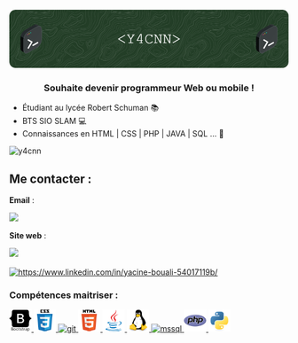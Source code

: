 ![Header](./github-header-image.png)
<h3 align="center">Souhaite devenir programmeur Web ou mobile !</h3>
<ul>
<li> Étudiant au lycée Robert Schuman 📚
<li> BTS SIO SLAM 💻
<li> Connaissances en HTML | CSS | PHP | JAVA | SQL ... 🧠
</ul>

<p align="left"> <img src="https://komarev.com/ghpvc/?username=y4cnn&label=Profile%20views&color=0e75b6&style=flat" alt="y4cnn" /> </p>


<h2>Me contacter :</h2>
<p><strong>Email</strong> : </p>
<a href="mailto:boualiyacine15@gmail.com?subject=Bonjour%20je%20souhaite%20vous%20contacter&body=Hey,%20Y4CNN%20"><img src="https://img.icons8.com/color/48/000000/gmail--v2.png"/></a>
<p><strong>Site web</strong> : </p><a href="https://y4cnn.github.io/Portfolio/"><img src="https://img.icons8.com/fluency/48/000000/github.png"/></a>
<p><a href="https://www.linkedin.com/in/yacine-bouali-54017119b/" target="blank"><img align="center" src="https://raw.githubusercontent.com/rahuldkjain/github-profile-readme-generator/master/src/images/icons/Social/linked-in-alt.svg" alt="https://www.linkedin.com/in/yacine-bouali-54017119b/" height="30" width="40" /></a>
</p>


<h3 align="left">Compétences maitriser :</h3>
<p align="left"> <a href="https://getbootstrap.com" target="_blank" rel="noreferrer"> <img src="https://raw.githubusercontent.com/devicons/devicon/master/icons/bootstrap/bootstrap-plain-wordmark.svg" alt="bootstrap" width="40" height="40"/> </a> <a href="https://www.w3schools.com/css/" target="_blank" rel="noreferrer"> <img src="https://raw.githubusercontent.com/devicons/devicon/master/icons/css3/css3-original-wordmark.svg" alt="css3" width="40" height="40"/> </a> <a href="https://git-scm.com/" target="_blank" rel="noreferrer"> <img src="https://www.vectorlogo.zone/logos/git-scm/git-scm-icon.svg" alt="git" width="40" height="40"/> </a> <a href="https://www.w3.org/html/" target="_blank" rel="noreferrer"> <img src="https://raw.githubusercontent.com/devicons/devicon/master/icons/html5/html5-original-wordmark.svg" alt="html5" width="40" height="40"/> </a> <a href="https://www.java.com" target="_blank" rel="noreferrer"> <img src="https://raw.githubusercontent.com/devicons/devicon/master/icons/java/java-original.svg" alt="java" width="40" height="40"/> </a> <a href="https://www.linux.org/" target="_blank" rel="noreferrer"> <img src="https://raw.githubusercontent.com/devicons/devicon/master/icons/linux/linux-original.svg" alt="linux" width="40" height="40"/> </a> <a href="https://www.microsoft.com/en-us/sql-server" target="_blank" rel="noreferrer"> <img src="https://www.svgrepo.com/show/303229/microsoft-sql-server-logo.svg" alt="mssql" width="40" height="40"/> </a> <a href="https://www.php.net" target="_blank" rel="noreferrer"> <img src="https://raw.githubusercontent.com/devicons/devicon/master/icons/php/php-original.svg" alt="php" width="40" height="40"/> </a> <a href="https://www.python.org" target="_blank" rel="noreferrer"> <img src="https://raw.githubusercontent.com/devicons/devicon/master/icons/python/python-original.svg" alt="python" width="40" height="40"/> </a> </p>
